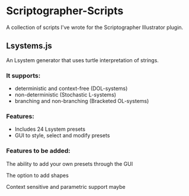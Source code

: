 # Scriptographer-Scripts

A collection of scripts I've wrote for the Scriptographer Illustrator plugin.


## Lsystems.js
An Lsystem generator that uses turtle interpretation of strings. 

### It supports: 

* deterministic and context-free (DOL-systems)
* non-deterministic (Stochastic L-systems)
* branching and non-branching (Bracketed OL-systems)

### Features:

* Includes 24 Lsystem presets
* GUI to style, select and modify presets

### Features to be added:

The ability to add your own presets through the GUI

The option to add shapes

Context sensitive and parametric support maybe
